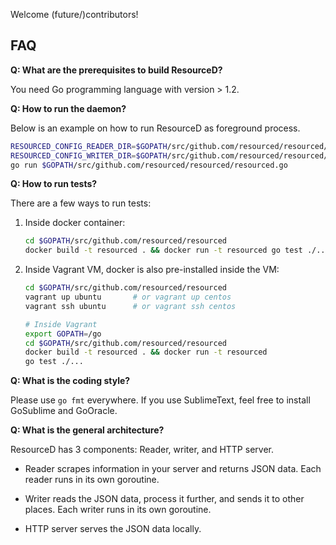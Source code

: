 Welcome (future/)contributors!

## FAQ

**Q: What are the prerequisites to build ResourceD?**

You need Go programming language with version > 1.2.


**Q: How to run the daemon?**

Below is an example on how to run ResourceD as foreground process.

```bash
RESOURCED_CONFIG_READER_DIR=$GOPATH/src/github.com/resourced/resourced/tests/data/config-reader \
RESOURCED_CONFIG_WRITER_DIR=$GOPATH/src/github.com/resourced/resourced/tests/data/config-writer \
go run $GOPATH/src/github.com/resourced/resourced/resourced.go
```


**Q: How to run tests?**

There are a few ways to run tests:

1. Inside docker container:
    ```bash
    cd $GOPATH/src/github.com/resourced/resourced
    docker build -t resourced . && docker run -t resourced go test ./...
    ```

2. Inside Vagrant VM, docker is also pre-installed inside the VM:
    ```bash
    cd $GOPATH/src/github.com/resourced/resourced
    vagrant up ubuntu       # or vagrant up centos
    vagrant ssh ubuntu      # or vagrant ssh centos

    # Inside Vagrant
    export GOPATH=/go
    cd $GOPATH/src/github.com/resourced/resourced
    docker build -t resourced . && docker run -t resourced
    go test ./...
    ```


**Q: What is the coding style?**

Please use `go fmt` everywhere. If you use SublimeText, feel free to install GoSublime and GoOracle.


**Q: What is the general architecture?**

ResourceD has 3 components: Reader, writer, and HTTP server.

* Reader scrapes information in your server and returns JSON data. Each reader runs in its own goroutine.

* Writer reads the JSON data, process it further, and sends it to other places. Each writer runs in its own goroutine.

* HTTP server serves the JSON data locally.
